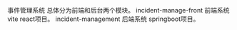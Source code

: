 事件管理系统
总体分为前端和后台两个模块。
incident-manage-front 前端系统 vite react项目。
incident-management 后端系统 springboot项目。
